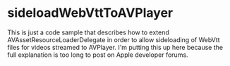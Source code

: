 # sideloadWebVttToAVPlayer
This is just a code sample that describes how to extend AVAssetResourceLoaderDelegate in order to allow sideloading of WebVtt files for videos streamed to AVPlayer. I'm putting this up here because the full explanation is too long to post on Apple developer forums. 

